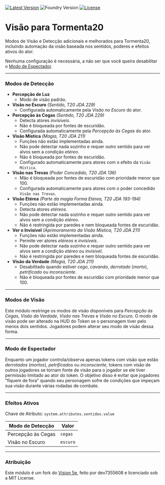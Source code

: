 [![Latest Version](https://img.shields.io/github/v/release/mclemente/vision-t20?display_name=tag&sort=semver&label=Latest%20Version)](https://github.com/mclemente/vision-t20/releases/latest)
![Foundry Version](https://img.shields.io/endpoint?url=https://foundryshields.com/version?url=https%3A%2F%2Fraw.githubusercontent.com%2Fmclemente%2Fvision-t20%2Fmain%2Fmodule.json)
[![License](https://img.shields.io/github/license/mclemente/vision-t20?label=License)](LICENSE)

# Visão para Tormenta20

Modos de Visão e Detecção adicionais e melhorados para Tormenta20, incluindo automação da visão baseada nos sentidos, poderes e efeitos ativos do ator.

Nenhuma configuração é necessária, a não ser que você queira desabilitar o [Modo de Espectador](#modo-de-espectador).

---

### Modos de Detecção

- **Percepção de Luz**
  - Modo de visão padrão.
- **Visão no Escuro** _(Sentido, T20 JDA 229)_
  - Configurada automaticamente pela _Visão no Escuro_ do ator.
- **Percepção às Cegas** _(Sentido, T20 JDA 229)_
  - Detecta atores _invisíveis_.
  - Não é bloqueada por fontes de escuridão.
  - Configurada automaticamente pela _Percepção às Cegas_ do ator.
- **Visão Mística** _(Magia, T20 JDA 211)_
  - Funções não estão implementadas ainda.
  - Não pode detectar nada sozinho e requer outro sentido para ver alvos sem a condição _etéreo_.
  - Não é bloqueada por fontes de escuridão.
  - Configurado automaticamente para atores com o efeito da `Visão Mística`.
- **Visão nas Trevas** _(Poder Concedido, T20 JDA 136)_
  - Mão é bloqueada por fontes de escuridão com prioridade menor que 100.
  - Configurada automaticamente para atores com o poder concedido `Visão nas Trevas`.
- **Visão Etérea** _(Parte da magia Forma Etérea, T20 JDA 193-194)_
  - Funções não estão implementadas ainda.
  - Detecta atores _etéreos_.
  - Não pode detectar nada sozinho e requer outro sentido para ver alvos sem a condição _etéreo_.
  - Não é restringida por paredes e nem bloqueada fontes de escuridão.
- **Ver o Invisível** _(Aprimoramento da Visão Mística, T20 JDA 211)_
  - Funções não estão implementadas ainda.
  - Permite ver atores _etéreos_ e _invisíveis_.
  - Não pode detectar nada sozinho e requer outro sentido para ver alvos sem a condição _etéreo_ ou _invisível_.
  - Não é restringida por paredes e nem bloqueada fontes de escuridão.
- **Visão da Verdade** _(Magia, T20 JDA 211)_
  - Desabilitado quando estiver _cego_, _cavando_, _derrotado_ (_morto_), _petrificado_ ou _inconsciente_.
  - Não é bloqueada por fontes de escuridão com prioridade menor que 100.

---

### Modos de Visão

Este módulo restringe os modos de visão disponíveis para _Percepção às Cegas_, _Visão da Verdade_, _Visão nas Trevas_ e _Visão no Escuro_. O modo de visão pode ser alterado na HUD do Token se o personagem tiver pelo menos dois sentidos. Jogadores podem alterar seu modo de visão dessa forma.

---

### Modo de Espectador

Enquanto um jogador controla/observa apenas tokens com visão que estão _derrotados_ (_mortos_), _petrificados_ ou _inconsciente_, tokens com visão de outros jogadores se tornam fonte de visão para o jogador se ele tiver permissão limitado ao ator do token. O objetivo disso é evitar que jogadores "fiquem de fora" quando seu personagem sofre de condições que impeçam sua visão durante várias rodadas de combate.

---

### Efeitos Ativos

Chave de Atributo: `system.attributes.sentidos.value`

| Modo de Detecção            | Valor                                     |
| ------------------------- | ------------------------------------------- |
| Percepção às Cegas        | `cegas`             |
| Visão no Escuro           | `escuro`            |

---

### Atribuição
Este módulo é um fork do [Vision 5e](https://github.com/dev7355608/vision-5e/), feito por dev7355608 e licenciado sob a MIT License.
